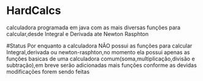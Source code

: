 # HardCalcs
calculadora programada em java com as mais diversas funções para calcular,desde Integral e Derivada ate Newton Rasphton

#Status
Por enquanto a calculadora NÃO possui as funções para calcular Integral,derivada ou newton-rasphton,no momento ela possui apenas as funções basicas de uma calculadora comum(soma,multiplicação,divisão e subtração),em breve serão adicionadas mais funções conforme as devidas modificações forem sendo feitas
